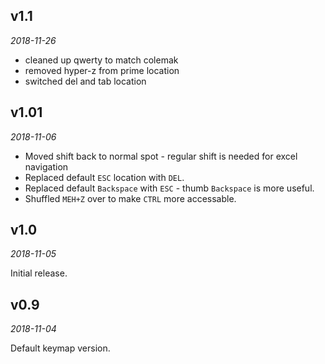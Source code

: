 <!-- -*- mode: markdown; fill-column: 8192 -*- -->

## v1.1

*2018-11-26*
- cleaned up qwerty to match colemak
- removed hyper-z from prime location
- switched del and tab location


## v1.01

*2018-11-06*

- Moved shift back to normal spot - regular shift is needed for excel navigation
- Replaced default `ESC` location with `DEL`. 
- Replaced default `Backspace` with `ESC` - thumb `Backspace` is more useful. 
- Shuffled `MEH+Z` over to make `CTRL` more accessable.

## v1.0

*2018-11-05*

Initial release.

## v0.9

*2018-11-04*

Default keymap version.
